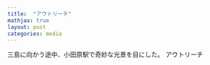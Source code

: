 ```yaml
---
title:  "アウトリーチ"
mathjax: true
layout: post
categories: media
---
```

三島に向かう途中、小田原駅で奇妙な光景を目にした。
アウトリーチ
